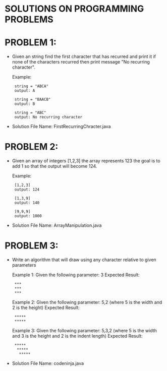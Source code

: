 # SOLUTIONS ON PROGRAMMING PROBLEMS

# PROBLEM 1:
 - Given an string find the first character that has recurred and print it if none of the characters recurred then print message "No recurring character".
 
	Example:

		string = "ABCA"
		output: A
		
		string = "BAACB"
		output: B
		
		string = "ABC"
		output: No recurring character
    
  - Solution File Name: FirstRecurringChracter.java
		
# PROBLEM 2:
 - Given an array of integers [1,2,3] the array represents 123 the goal is to add 1 so that the output will become 124.
 
	Example:
	
		[1,2,3]
		output: 124
		
		[1,3,9]
		output: 140
		
		[9,9,9]
		output: 1000
    
  - Solution File Name: ArrayManipulation.java
  
  # PROBLEM 3:
 - Write an algorithm that will draw using any character relative to given parameters
 
	Example 1: 
	Given the following parameter: 3 
	Expected Result:	
	
		***
		***
		***
		
	Example 2: 
	Given the following parameter: 5,2 (where 5 is the width and 2 is the height) 
	Expected Result:	
		
		*****
		*****
		
	Example 3: 
	Given the following parameter: 5,3,2 (where 5 is the width and 3 is the height and 2 is the indent length) 
	Expected Result:	
		
		*****
		 *****
		  *****
    
  - Solution File Name: codeninja.java
  
  
